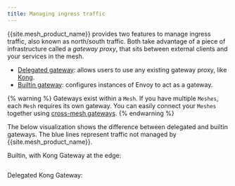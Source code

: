 ```yaml
---
title: Managing ingress traffic
---
```


{{site.mesh_product_name}} provides two features to manage ingress traffic, also known as north/south traffic.
Both take advantage of a piece of infrastructure called a _gateway proxy_, that
sits between external clients and your services in the mesh.

- [Delegated gateway](../delegated): allows users to use any existing gateway proxy, like [Kong](https://github.com/Kong/kong).
- [Builtin gateway](../builtin): configures instances of Envoy to act as a gateway.

{% warning %}
Gateways exist within a `Mesh`.
If you have multiple `Meshes`, each `Mesh` requires its own gateway. You can easily connect your `Meshes` together using [cross-mesh gateways](../builtin#cross-mesh).
{% endwarning %}

The below visualization shows the difference between delegated and builtin gateways. The blue lines represent traffic not managed by {{site.mesh_product_name}}.

Builtin, with Kong Gateway at the edge:

<center>
<img src="/assets/images/diagrams/builtin-gateway.webp" alt=""/>
</center>

Delegated Kong Gateway:

<center>
<img src="/assets/images/diagrams/delegated-gateway.webp" alt="" />
</center>
